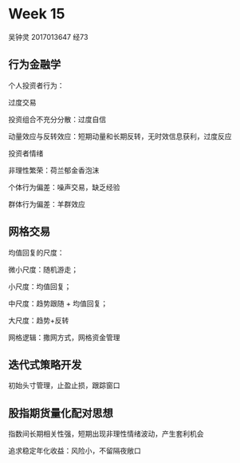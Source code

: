 # Week 15

吴钟灵 2017013647 经73

## 行为金融学

个人投资者行为：

过度交易

投资组合不充分分散：过度自信

动量效应与反转效应：短期动量和长期反转，无时效信息获利，过度反应

投资者情绪

非理性繁荣：荷兰郁金香泡沫

个体行为偏差：噪声交易，缺乏经验

群体行为偏差：羊群效应

## 网格交易

均值回复的尺度：

微小尺度：随机游走；

小尺度：均值回复；

中尺度：趋势跟随 + 均值回复；

大尺度：趋势+反转

网格逻辑：撒网方式，网格资金管理

## 迭代式策略开发 

初始头寸管理，止盈止损，跟踪窗口

## 股指期货量化配对思想 

指数间长期相关性强，短期出现非理性情绪波动，产生套利机会

追求稳定年化收益：风险小，不留隔夜敞口